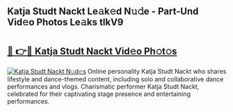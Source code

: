 ## Katja Studt Nackt Le𝚊k𝚎d N𝚞𝚍e - Part-Und Vid𝚎o Photos Le𝚊ks tlkV9

# <h2><a href="http://fb53ou.evod.top/?m=Katja+Studt+Nackt">🔗 👉🔴 Katja Studt Nackt Vid𝚎o Ph𝚘t𝚘s</a></h2>

[![Katja Studt Nackt N𝚞d𝚎s](https://i.imgur.com/8V9OHl7.gif)](http://fb53ou.evod.top/?m=Katja+Studt+Nackt)
Online personality Katja Studt Nackt who shares lifestyle and dance-themed content, including solo and collaborative dance performances and vlogs. Charismatic performer Katja Studt Nackt, celebrated for their captivating stage presence and entertaining performances. 
